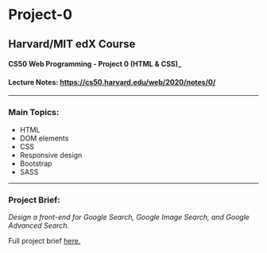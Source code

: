 # Project-0

## Harvard/MIT edX Course

#### CS50 Web Programming - Project 0 (HTML &amp; CSS)\_

#### Lecture Notes: https://cs50.harvard.edu/web/2020/notes/0/

---

### **Main Topics:**

- HTML
- DOM elements
- CSS
- Responsive design
- Bootstrap
- SASS

---

### **Project Brief:**

_Design a front-end for Google Search, Google Image Search, and Google Advanced Search._

Full project brief [here.](https://cs50.harvard.edu/web/2020/projects/0/search/)
